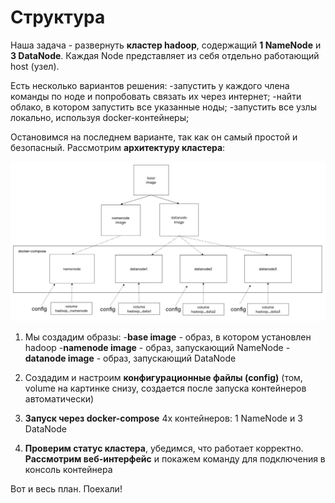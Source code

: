 # Структура

Наша задача - развернуть **кластер hadoop**, содержащий **1 NameNode** и **3 DataNode**. 
Каждая Node представляет из себя отдельно работающий host (узел).

Есть несколько вариантов решения:
   -запустить у каждого члена команды по ноде и попробовать связать их через интернет;
   -найти облако, в котором запустить все указанные ноды;
   -запустить все узлы локально, используя docker-контейнеры;

Остановимся на последнем варианте, так как он самый простой и безопасный. Рассмотрим **архитектуру кластера**:

![Структура](https://github.com/aameliig/introduction_to_data_platforms_practice/blob/task1_hadoop_installation_guide/0.overview/structure_clusters.jpg)

1. Мы создадим образы:
      -**base image** - образ, в котором установлен hadoop
      -**namenode image** - образ, запускающий NameNode
      -**datanode image** - образ, запускающий DataNode

3. Создадим и настроим **конфигурационные файлы (config)** (том, volume на картинке снизу, создается после запуска контейнеров автоматически)
4. **Запуск через docker-compose** 4х контейнеров: 1 NameNode и 3 DataNode
5. **Проверим статус кластера**, убедимся, что работает корректно. **Рассмотрим веб-интерфейс** и покажем команду для подключения в консоль контейнера

Вот и весь план. Поехали!
